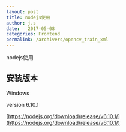 ```yaml
---
layout: post
title: nodejs使用
author: j.s
date:   2017-05-08
categories: Frontend
permalink: /archivers/opencv_train_xml
---
```

<p class="lead">nodejs使用</p>

## 安装版本
Windows 

version 6.10.1

[https://nodejs.org/download/release/v6.10.1/](https://nodejs.org/download/release/v6.10.1/)
